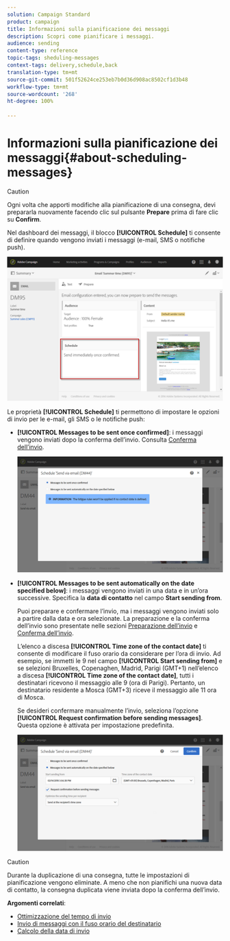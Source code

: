 ```yaml
---
solution: Campaign Standard
product: campaign
title: Informazioni sulla pianificazione dei messaggi
description: Scopri come pianificare i messaggi.
audience: sending
content-type: reference
topic-tags: sheduling-messages
context-tags: delivery,schedule,back
translation-type: tm+mt
source-git-commit: 501f52624ce253eb7b0d36d908ac8502cf1d3b48
workflow-type: tm+mt
source-wordcount: '268'
ht-degree: 100%

---
```



# Informazioni sulla pianificazione dei messaggi{#about-scheduling-messages}

>[!CAUTION]
>
>Ogni volta che apporti modifiche alla pianificazione di una consegna, devi prepararla nuovamente facendo clic sul pulsante **Prepare** prima di fare clic su **Confirm**.

Nel dashboard dei messaggi, il blocco **[!UICONTROL Schedule]** ti consente di definire quando vengono inviati i messaggi (e-mail, SMS o notifiche push).

![](assets/delivery_dashboard.png)

Le proprietà **[!UICONTROL Schedule]** ti permettono di impostare le opzioni di invio per le e-mail, gli SMS o le notifiche push:

* **[!UICONTROL Messages to be sent once confirmed]**: i messaggi vengono inviati dopo la conferma dell’invio. Consulta [Conferma dell’invio](../../sending/using/confirming-the-send.md).

   ![](assets/delivery_planning_1.png)

* **[!UICONTROL Messages to be sent automatically on the date specified below]**: i messaggi vengono inviati in una data e in un’ora successive. Specifica la **data di contatto** nel campo **Start sending from**.

   Puoi preparare e confermare l’invio, ma i messaggi vengono inviati solo a partire dalla data e ora selezionate. La preparazione e la conferma dell’invio sono presentate nelle sezioni [Preparazione dell’invio](../../sending/using/preparing-the-send.md) e [Conferma dell’invio](../../sending/using/confirming-the-send.md).

   L’elenco a discesa **[!UICONTROL Time zone of the contact date]** ti consente di modificare il fuso orario da considerare per l’ora di invio. Ad esempio, se immetti le 9 nel campo **[!UICONTROL Start sending from]** e se selezioni Bruxelles, Copenaghen, Madrid, Parigi (GMT+1) nell’elenco a discesa **[!UICONTROL Time zone of the contact date]**, tutti i destinatari ricevono il messaggio alle 9 (ora di Parigi). Pertanto, un destinatario residente a Mosca (GMT+3) riceve il messaggio alle 11 ora di Mosca.

   Se desideri confermare manualmente l’invio, seleziona l’opzione **[!UICONTROL Request confirmation before sending messages]**. Questa opzione è attivata per impostazione predefinita.

   ![](assets/delivery_planning.png)

>[!CAUTION]
>
>Durante la duplicazione di una consegna, tutte le impostazioni di pianificazione vengono eliminate. A meno che non pianifichi una nuova data di contatto, la consegna duplicata viene inviata dopo la conferma dell’invio.

**Argomenti correlati**:

* [Ottimizzazione del tempo di invio](../../sending/using/optimizing-the-sending-time.md)
* [Invio di messaggi con il fuso orario del destinatario](../../sending/using/sending-messages-at-the-recipient-s-time-zone.md)
* [Calcolo della data di invio](../../sending/using/computing-the-sending-date.md)

